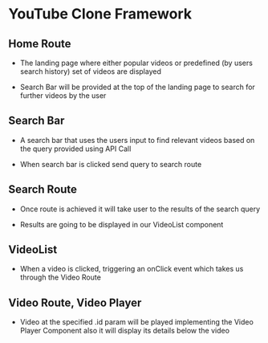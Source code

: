 # YouTube Clone Framework 

## Home Route
- The landing page where either popular videos or predefined (by users search history) set of videos are displayed

- Search Bar will be provided at the top of the landing page to search for further videos by the user

## Search Bar
- A search bar that uses the users input to find relevant videos based on the query provided using API Call 

- When search bar is clicked send query to search route 


## Search Route
- Once route is achieved it will take user to the results of the search query 

- Results are going to be displayed in our VideoList component 


## VideoList
- When a video is clicked, triggering an onClick event which takes us through the Video Route

## Video Route, Video Player
- Video at the specified .id param will be played implementing the Video Player Component also it will display its details below the video 